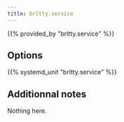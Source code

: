 ```yaml
---
title: brltty.service
---
```


{{% provided_by "brltty.service" %}}

## Options

{{% systemd_unit "brltty.service" %}}

## Additionnal notes

Nothing here.